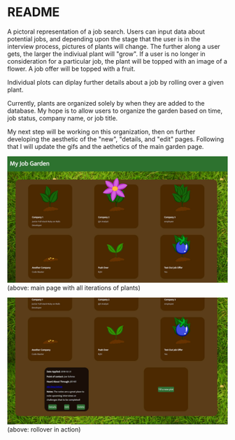 # README

A pictoral representation of a job search. Users can input data about potential jobs, and depending upon the stage that the user is in the interview process, pictures of plants will change. The further along a user gets, the larger the indiviual plant will "grow". If a user is no longer in consideration for a particular job, the plant will be topped with an image of a flower. A job offer will be topped with a fruit. 

Individual plots can diplay further details about a job by rolling over a given plant. 

Currently, plants are organized solely by when they are added to the database. My hope is to allow users to organize the garden based on time, job status, company name, or job title.

My next step will be working on this organization, then on further developing the aesthetic of the "new", "details, and "edit" pages. Following that I will update the gifs and the aethetics of the main garden page.

![Screenshot](gardenCap.jpg)
(above: main page with all iterations of plants)

![Screenshot](gardenCap-rollover.jpg)
(above: rollover in action)
